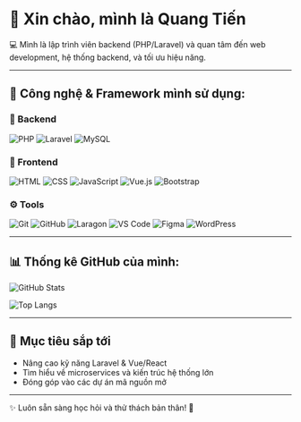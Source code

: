 # 👋 Xin chào, mình là Quang Tiến  

💻 Mình là lập trình viên backend (PHP/Laravel) và quan tâm đến web development, hệ thống backend, và tối ưu hiệu năng.  

---

## 🚀 Công nghệ & Framework mình sử dụng:

### 🔧 Backend
![PHP](https://img.shields.io/badge/PHP-777BB4?style=for-the-badge&logo=php&logoColor=white)
![Laravel](https://img.shields.io/badge/Laravel-FF2D20?style=for-the-badge&logo=laravel&logoColor=white)
![MySQL](https://img.shields.io/badge/MySQL-005C84?style=for-the-badge&logo=mysql&logoColor=white)

### 🎨 Frontend
![HTML](https://img.shields.io/badge/HTML5-E34F26?style=for-the-badge&logo=html5&logoColor=white)
![CSS](https://img.shields.io/badge/CSS3-1572B6?style=for-the-badge&logo=css3&logoColor=white)
![JavaScript](https://img.shields.io/badge/JavaScript-F7DF1E?style=for-the-badge&logo=javascript&logoColor=black)
![Vue.js](https://img.shields.io/badge/Vue.js-35495E?style=for-the-badge&logo=vue.js&logoColor=4FC08D)
![Bootstrap](https://img.shields.io/badge/Bootstrap-7952B3?style=for-the-badge&logo=bootstrap&logoColor=white)


### ⚙️ Tools
![Git](https://img.shields.io/badge/Git-F05032?style=for-the-badge&logo=git&logoColor=white)
![GitHub](https://img.shields.io/badge/GitHub-181717?style=for-the-badge&logo=github&logoColor=white)
![Laragon](https://img.shields.io/badge/Laragon-0E83CD?style=for-the-badge&logo=laravel&logoColor=white)
![VS Code](https://img.shields.io/badge/VS_Code-0078D4?style=for-the-badge&logo=visual-studio-code&logoColor=white)
![Figma](https://img.shields.io/badge/Figma-F24E1E?style=for-the-badge&logo=figma&logoColor=white)
![WordPress](https://img.shields.io/badge/WordPress-21759B?style=for-the-badge&logo=wordpress&logoColor=white)


---

## 📊 Thống kê GitHub của mình:
![GitHub Stats](https://github-readme-stats.vercel.app/api?username=ngquangtienno1&show_icons=true&theme=radical)

![Top Langs](https://github-readme-stats.vercel.app/api/top-langs/?username=ngquangtienno1&layout=compact&theme=radical)

---

## 🌱 Mục tiêu sắp tới
- Nâng cao kỹ năng Laravel & Vue/React  
- Tìm hiểu về microservices và kiến trúc hệ thống lớn  
- Đóng góp vào các dự án mã nguồn mở  

---
✨ Luôn sẵn sàng học hỏi và thử thách bản thân! 🚀
